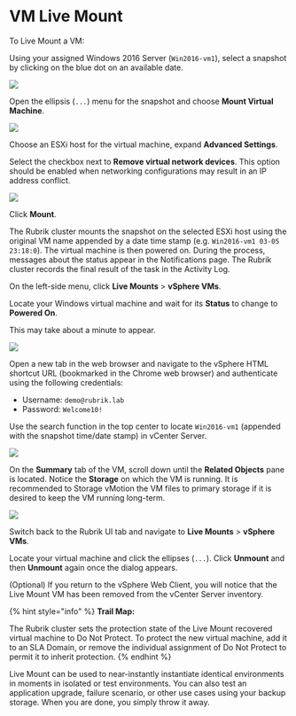 # VM Live Mount

To Live Mount a VM:

Using your assigned Windows 2016 Server \(`Win2016-vm1`\), select a snapshot by clicking on the blue dot on an available date.

![](https://lh4.googleusercontent.com/kApQvcNsksf2Tn-f12axVsiZ9Kfrqoz3avVgKyR2Nq-My8mkiBbdjw7bW4Kdl0oCFwYMXDt22MGCh-_8j9CyM5ek647gQC1_HbvAc8XA4vtj0vNh2OGysVxNunPmjFsMmV-ercU7)

Open the ellipsis \(`...`\) menu for the snapshot and choose **Mount Virtual Machine**.

![](https://lh5.googleusercontent.com/vttv_iKCYcov3QXvdirSy4W1AJtltyTGvZ8Lako8mYgjnKZX094drTCF7P4_CMw8KY2NapUfbybVqDg76nGRelFCnNn9jTTlVqxiTVLw-11Pbu0Eh2HkQEUgr245YA_pKcQsElUW)

Choose an ESXi host for the virtual machine, expand **Advanced Settings**.

Select the checkbox next to **Remove virtual network devices**. This option should be enabled when networking configurations may result in an IP address conflict.

![](https://lh5.googleusercontent.com/Zr6NFegMMGkEtDmNOuhwWilhW9421_MwGEgnTAYlBmydWqvEAQY73TUXfeyRLHHup8C5Kg6Qn--VwGnCK8aRi4HbwvZlQB5fxj__CW6aC38_HaenCqvsUy2-DVfNJLFxH_dSV0oy)

Click **Mount**.

The Rubrik cluster mounts the snapshot on the selected ESXi host using the original VM name appended by a date time stamp \(e.g. `Win2016-vm1 03-05 23:18:0`\). The virtual machine is then powered on. During the process, messages about the status appear in the Notifications page. The Rubrik cluster records the final result of the task in the Activity Log.

On the left-side menu, click **Live Mounts** &gt; **vSphere VMs**.

Locate your Windows virtual machine and wait for its **Status** to change to **Powered On**.

This may take about a minute to appear.

![](https://lh3.googleusercontent.com/HTGKX8tK7k7BSDxZe58wRx2wRAS2mabiR1tLFpCo0ohIMp8sPZ3sseFDGNEJe8oIjXUZjzyRvDfzIQFFIJbpZRr1q2DRWFdtBYpEpLeTok93LsJbqG57veHMbUlJUe7svDCK2eZx)

Open a new tab in the web browser and navigate to the vSphere HTML shortcut URL \(bookmarked in the Chrome web browser\) and authenticate using the following credentials:

* Username: `demo@rubrik.lab`
* Password: `Welcome10!`

Use the search function in the top center to locate `Win2016-vm1` \(appended with the snapshot time/date stamp\) in vCenter Server.

![](https://lh3.googleusercontent.com/P53qPxKQvzJqNV_-unXB5W8ckPQoRidtJCQ6AsZbGUttNnTJRmWyJG8GrvaiFMKDUNga6BfWSa7ZC3eNfjXE38kxFOOpnqQO55itruSa8cDczaxT5sePmUpW767nzcTQnM1FrIqT)

On the **Summary** tab of the VM, scroll down until the **Related Objects** pane is located. Notice the **Storage** on which the VM is running. It is recommended to Storage vMotion the VM files to primary storage if it is desired to keep the VM running long-term.

![](https://lh6.googleusercontent.com/i42VK5eyCUbnUJXTpvx6bWz2jj1qlZpNK7324-9XGN2r7JzuKLJcIZPKxD1wDxCbWEfIz4JgpaT9bUfPj9LQrV2TtVK5iZOhb-76X64BqWdNKHqcBhnHOT88UljckZnzCsYq2VCM)

Switch back to the Rubrik UI tab and navigate to **Live Mounts** &gt; **vSphere VMs**.

Locate your virtual machine and click the ellipses \(`...`\). Click **Unmount** and then **Unmount** again once the dialog appears.

\(Optional\) If you return to the vSphere Web Client, you will notice that the Live Mount VM has been removed from the vCenter Server inventory.

{% hint style="info" %}
**Trail Map:** 

The Rubrik cluster sets the protection state of the Live Mount recovered virtual machine to Do Not Protect. To protect the new virtual machine, add it to an SLA Domain, or remove the individual assignment of Do Not Protect to permit it to inherit protection.
{% endhint %}

Live Mount can be used to near-instantly instantiate identical environments in moments in isolated or test environments. You can also test an application upgrade, failure scenario, or other use cases using your backup storage. When you are done, you simply throw it away.

